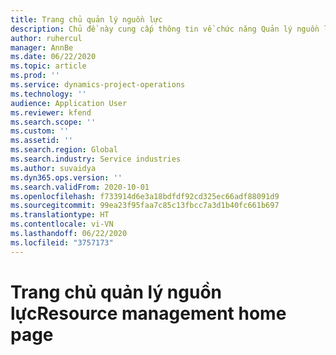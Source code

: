 ```yaml
---
title: Trang chủ quản lý nguồn lực
description: Chủ đề này cung cấp thông tin về chức năng Quản lý nguồn lực trong Dynamics 365 Project Operations.
author: ruhercul
manager: AnnBe
ms.date: 06/22/2020
ms.topic: article
ms.prod: ''
ms.service: dynamics-project-operations
ms.technology: ''
audience: Application User
ms.reviewer: kfend
ms.search.scope: ''
ms.custom: ''
ms.assetid: ''
ms.search.region: Global
ms.search.industry: Service industries
ms.author: suvaidya
ms.dyn365.ops.version: ''
ms.search.validFrom: 2020-10-01
ms.openlocfilehash: f733914d6e3a18bdfdf92cd325ec66adf88091d9
ms.sourcegitcommit: 99ea23f95faa7c85c13fbcc7a3d1b40fc661b697
ms.translationtype: HT
ms.contentlocale: vi-VN
ms.lasthandoff: 06/22/2020
ms.locfileid: "3757173"
---
```

# <a name="resource-management-home-page"></a><span data-ttu-id="0eff7-103">Trang chủ quản lý nguồn lực</span><span class="sxs-lookup"><span data-stu-id="0eff7-103">Resource management home page</span></span>
